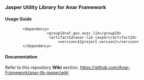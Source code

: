 ### Jasper Utility Library for Anar Framework

#### Usage Guide

```
		<dependency>
	               <groupId>af.gov.anar.lib</groupId>
	                <artifactId>anar-lib-jasper</artifactId>
                        <version>${project.version}</version>
		</dependency>

```
#### Documentation

Refer to this repository **Wiki** section.
https://github.com/Anar-Framework/anar-lib-jasper/wiki